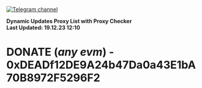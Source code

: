 [![Telegram channel](https://img.shields.io/endpoint?url=https://runkit.io/damiankrawczyk/telegram-badge/branches/master?url=https://t.me/n4z4v0d)](https://t.me/n4z4v0d) 

**Dynamic Updates Proxy List with Proxy Checker**  
**Last Updated: 19.12.23 12:10**

# DONATE (_any evm_) - 0xDEADf12DE9A24b47Da0a43E1bA70B8972F5296F2
